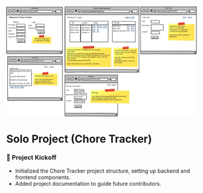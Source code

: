 ![Chore Tracker](chore_tracker.png)

# Solo Project (Chore Tracker)

### 🚀 Project Kickoff
- Initialized the Chore Tracker project structure, setting up backend and frontend components.
- Added project documentation to guide future contributors.



